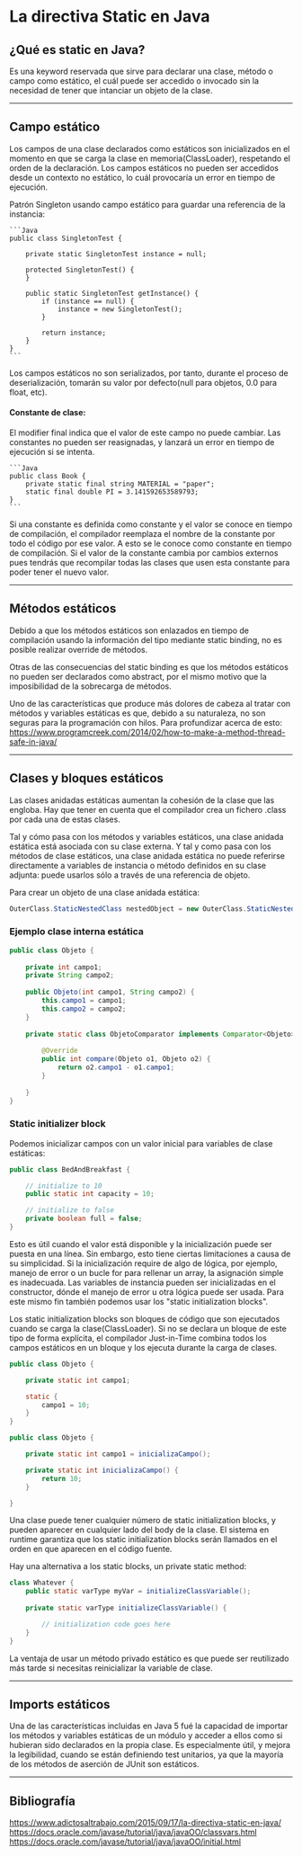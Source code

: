 # La directiva Static en Java

## ¿Qué es static en Java?

Es una keyword reservada que sirve para declarar una clase, método o campo como estático, el cuál puede ser accedido o invocado sin la necesidad de tener que intanciar un objeto de la clase. 

--- 

## Campo estático

Los campos de una clase declarados como estáticos son inicializados en el momento en que se carga la clase en memoria(ClassLoader), respetando el orden de la declaración. Los campos estáticos no pueden ser accedidos desde un contexto no estático, lo cuál provocaría un error en tiempo de ejecución. 


Patrón Singleton usando campo estático para guardar una referencia de la instancia:

    ```Java
    public class SingletonTest {
 
        private static SingletonTest instance = null;
    
        protected SingletonTest() {
        }
    
        public static SingletonTest getInstance() {
            if (instance == null) {
                instance = new SingletonTest();
            }
    
            return instance;
        }
    }
    ```

Los campos estáticos no son serializados, por tanto, durante el proceso de deserialización, tomarán su valor por defecto(null para objetos, 0.0 para float, etc).


#### Constante de clase:

El modifier final indica que el valor de este campo no puede cambiar. Las constantes no pueden ser reasignadas, y lanzará un error en tiempo de ejecución si se intenta. 

    ```Java
    public class Book {
        private static final string MATERIAL = "paper";
        static final double PI = 3.141592653589793;
    }
    ```

Si una constante es definida como constante y el valor se conoce en tiempo de compilación, el compilador reemplaza el nombre de la constante por todo el código por ese valor. A esto se le conoce como constante en tiempo de compilación. Si el valor de la constante cambia por cambios externos pues tendrás que recompilar todas las clases que usen esta constante para poder tener el nuevo valor. 

--- 

## Métodos estáticos

Debido a que los métodos estáticos son enlazados en tiempo de compilación usando la información del tipo mediante static binding, no es posible realizar override de métodos.

Otras de las consecuencias del static binding es que los métodos estáticos no pueden ser declarados como abstract, por el mismo motivo que la imposibilidad de la sobrecarga de métodos.

Uno de las características que produce más dolores de cabeza al tratar con métodos y variables estáticas es que, debido a su naturaleza, no son seguras para la programación con hilos. 
Para profundizar acerca de esto: https://www.programcreek.com/2014/02/how-to-make-a-method-thread-safe-in-java/

--- 


## Clases y bloques estáticos

Las clases anidadas estáticas aumentan la cohesión de la clase que las engloba. Hay que tener en cuenta que el compilador crea un fichero .class por cada una de estas clases. 

Tal y cómo pasa con los métodos y variables estáticos, una clase anidada estática está asociada con su clase externa. Y tal y como pasa con los métodos de clase estáticos, una clase anidada estática no puede referirse directamente a variables de instancia o método definidos en su clase adjunta: puede usarlos sólo a través de una referencia de objeto.

Para crear un objeto de una clase anidada estática:
``` Java
OuterClass.StaticNestedClass nestedObject = new OuterClass.StaticNestedClass();
```




### Ejemplo clase interna estática



```Java
public class Objeto {
 
    private int campo1;
    private String campo2;
 
    public Objeto(int campo1, String campo2) {
        this.campo1 = campo1;
        this.campo2 = campo2;
    }
 
    private static class ObjetoComparator implements Comparator<Objeto> {
 
        @Override
        public int compare(Objeto o1, Objeto o2) {
            return o2.campo1 - o1.campo1;
        }
 
    }
}
```

### Static initializer block

Podemos inicializar campos con un valor inicial para variables de clase estáticas:
```Java
public class BedAndBreakfast {

    // initialize to 10
    public static int capacity = 10;

    // initialize to false
    private boolean full = false;
}
```

Esto es útil cuando el valor está disponible y la inicialización puede ser puesta en una línea. Sin embargo, esto tiene ciertas limitaciones a causa de su simplicidad. Si la inicialización require de algo de lógica, por ejemplo, manejo de error o un bucle for para rellenar un array, la asignación simple es inadecuada. Las variables de instancia pueden ser inicializadas en el constructor, dónde el manejo de error u otra lógica puede ser usada. Para este mismo fin también podemos usar los "static initialization blocks".  

Los static initialization blocks son bloques de código que son ejecutados cuando se carga la clase(ClassLoader). Si no se declara un bloque de este tipo de forma explícita, el compilador Just-in-Time combina todos los campos estáticos en un bloque y los ejecuta durante la carga de clases. 

```Java
public class Objeto {

    private static int campo1;

    static {
        campo1 = 10;
    }
}

public class Objeto {

    private static int campo1 = inicializaCampo();

    private static int inicializaCampo() {
        return 10;
    }

}
```

Una clase puede tener cualquier número de static initialization blocks, y pueden aparecer en cualquier lado del body de la clase. El sistema en runtime garantiza que los static initialization blocks serán llamados en el orden en que aparecen en el código fuente.

Hay una alternativa a los static blocks, un private static method:

```Java
class Whatever {
    public static varType myVar = initializeClassVariable();
        
    private static varType initializeClassVariable() {

        // initialization code goes here
    }
}
```

La ventaja de usar un método privado estático es que puede ser reutilizado más tarde si necesitas reinicializar la variable de clase.

--- 


## Imports estáticos

Una de las características incluidas en Java 5 fué la capacidad de importar los métodos y variables estáticas de un módulo y acceder a ellos como si hubieran sido declarados en la propia clase. Es especialmente útil, y mejora la legibilidad, cuando se están definiendo test unitarios, ya que la mayoría de los métodos de aserción de JUnit son estáticos.


---  

## Bibliografía
https://www.adictosaltrabajo.com/2015/09/17/la-directiva-static-en-java/
https://docs.oracle.com/javase/tutorial/java/javaOO/classvars.html
https://docs.oracle.com/javase/tutorial/java/javaOO/initial.html
